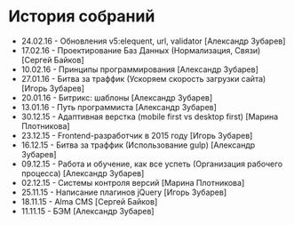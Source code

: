 # История собраний
<ul>
	<li>24.02.16 - Обновления v5:elequent, url, validator [Александр Зубарев]</li>
	<li>17.02.16 - Проектирование Баз Данных (Нормализация, Связи) [Сергей Байков]</li>
	<li>10.02.16 - Принципы программирования [Александр Зубарев]</li>
	<li>27.01.16 - Битва за траффик (Ускоряем скорость загрузки сайта) [Игорь Зубарев]</li>
	<li>20.01.16 - Битрикс: шаблоны [Александр Зубарев]</li>
	<li>13.01.16 - Путь программиста [Александр Зубарев]</li>
	<li>30.12.15 - Aдаптивная верстка (mobile first vs desktop first) [Марина Плотникова]</li>
	<li>23.12.15 - Frontend-разработчик в 2015 году [Игорь Зубарев]</li>
	<li>16.12.15 - Битва за траффик (Использование gulp) [Александр Зубарев]</li>
	<li>09.12.15 - Работа и обучение, как все успеть (Организация рабочего процесса) [Александр Зубарев]</li>
	<li>02.12.15 - Cистемы контроля версий [Марина Плотникова]</li>
	<li>25.11.15 - Написание плагинов jQuery [Игорь Зубарев]</li>
	<li>18.11.15 - Alma CMS [Сергей Байков]</li>
	<li>11.11.15 - БЭМ [Александр Зубарев]</li>
</ul>
